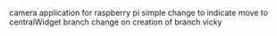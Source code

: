 camera application for  raspberry pi
simple change to indicate move to centralWidget branch
change on creation of branch vicky
